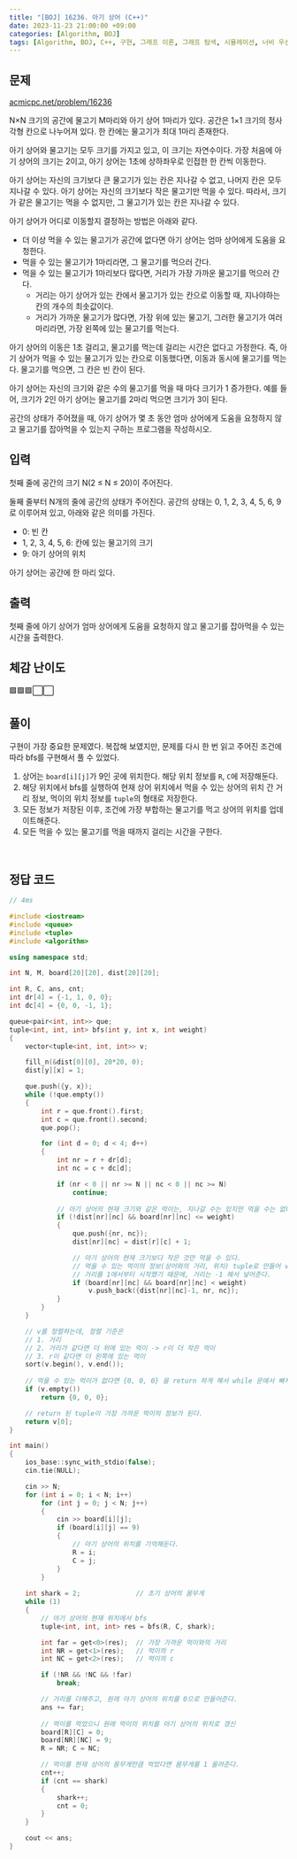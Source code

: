 ```yaml
---
title: "[BOJ] 16236. 아기 상어 (C++)"
date: 2023-11-23 21:00:00 +09:00
categories: [Algorithm, BOJ]
tags: [Algorithm, BOJ, C++, 구현, 그래프 이론, 그래프 탐색, 시뮬레이션, 너비 우선 탐색, Gold 3, CLASS 4]
---
```

## **문제**
[acmicpc.net/problem/16236](https://www.acmicpc.net/problem/16236)
<br>

N×N 크기의 공간에 물고기 M마리와 아기 상어 1마리가 있다. 공간은 1×1 크기의 정사각형 칸으로 나누어져 있다. 한 칸에는 물고기가 최대 1마리 존재한다.

아기 상어와 물고기는 모두 크기를 가지고 있고, 이 크기는 자연수이다. 가장 처음에 아기 상어의 크기는 2이고, 아기 상어는 1초에 상하좌우로 인접한 한 칸씩 이동한다.

아기 상어는 자신의 크기보다 큰 물고기가 있는 칸은 지나갈 수 없고, 나머지 칸은 모두 지나갈 수 있다. 아기 상어는 자신의 크기보다 작은 물고기만 먹을 수 있다. 따라서, 크기가 같은 물고기는 먹을 수 없지만, 그 물고기가 있는 칸은 지나갈 수 있다.

아기 상어가 어디로 이동할지 결정하는 방법은 아래와 같다.

- 더 이상 먹을 수 있는 물고기가 공간에 없다면 아기 상어는 엄마 상어에게 도움을 요청한다.
- 먹을 수 있는 물고기가 1마리라면, 그 물고기를 먹으러 간다.
- 먹을 수 있는 물고기가 1마리보다 많다면, 거리가 가장 가까운 물고기를 먹으러 간다.
    - 거리는 아기 상어가 있는 칸에서 물고기가 있는 칸으로 이동할 때, 지나야하는 칸의 개수의 최솟값이다.
    - 거리가 가까운 물고기가 많다면, 가장 위에 있는 물고기, 그러한 물고기가 여러마리라면, 가장 왼쪽에 있는 물고기를 먹는다.

아기 상어의 이동은 1초 걸리고, 물고기를 먹는데 걸리는 시간은 없다고 가정한다. 즉, 아기 상어가 먹을 수 있는 물고기가 있는 칸으로 이동했다면, 이동과 동시에 물고기를 먹는다. 물고기를 먹으면, 그 칸은 빈 칸이 된다.

아기 상어는 자신의 크기와 같은 수의 물고기를 먹을 때 마다 크기가 1 증가한다. 예를 들어, 크기가 2인 아기 상어는 물고기를 2마리 먹으면 크기가 3이 된다.

공간의 상태가 주어졌을 때, 아기 상어가 몇 초 동안 엄마 상어에게 도움을 요청하지 않고 물고기를 잡아먹을 수 있는지 구하는 프로그램을 작성하시오.
<br>

## **입력**
첫째 줄에 공간의 크기 N(2 ≤ N ≤ 20)이 주어진다.

둘째 줄부터 N개의 줄에 공간의 상태가 주어진다. 공간의 상태는 0, 1, 2, 3, 4, 5, 6, 9로 이루어져 있고, 아래와 같은 의미를 가진다.

- 0: 빈 칸
- 1, 2, 3, 4, 5, 6: 칸에 있는 물고기의 크기
- 9: 아기 상어의 위치

아기 상어는 공간에 한 마리 있다.
<br>

## **출력**
첫째 줄에 아기 상어가 엄마 상어에게 도움을 요청하지 않고 물고기를 잡아먹을 수 있는 시간을 출력한다.
<br>

## **체감 난이도**
🟩🟩🟩⬜⬜
<br>

## **풀이**
구현이 가장 중요한 문제였다. 복잡해 보였지만, 문제를 다시 한 번 읽고 주어진 조건에 따라 bfs를 구현해서 풀 수 있었다.

1. 상어는 `board[i][j]`가 9인 곳에 위치한다. 해당 위치 정보를 `R`, `C`에 저장해둔다.
2. 해당 위치에서 bfs를 실행하여 현재 상어 위치에서 먹을 수 있는 상어의 위치 간 거리 정보, 먹이의 위치 정보를 `tuple`의 형태로 저장한다.
3. 모든 정보가 저장된 이후, 조건에 가장 부합하는 물고기를 먹고 상어의 위치를 업데이트해준다.
4. 모든 먹을 수 있는 물고기를 먹을 때까지 걸리는 시간을 구한다.
<br>

## **정답 코드**
```c++
// 4ms

#include <iostream>
#include <queue>
#include <tuple>
#include <algorithm>

using namespace std;

int N, M, board[20][20], dist[20][20];

int R, C, ans, cnt;
int dr[4] = {-1, 1, 0, 0};
int dc[4] = {0, 0, -1, 1};

queue<pair<int, int>> que;
tuple<int, int, int> bfs(int y, int x, int weight)
{
    vector<tuple<int, int, int>> v;

    fill_n(&dist[0][0], 20*20, 0);
    dist[y][x] = 1;

    que.push({y, x});
    while (!que.empty())
    {
        int r = que.front().first;
        int c = que.front().second;
        que.pop();

        for (int d = 0; d < 4; d++)
        {
            int nr = r + dr[d];
            int nc = c + dc[d];

            if (nr < 0 || nr >= N || nc < 0 || nc >= N)
                continue;
            
            // 아기 상어의 현재 크기와 같은 먹이는, 지나갈 수는 있지만 먹을 수는 없다.
            if (!dist[nr][nc] && board[nr][nc] <= weight)
            {
                que.push({nr, nc});
                dist[nr][nc] = dist[r][c] + 1;

                // 아기 상어의 현재 크기보다 작은 것만 먹을 수 있다.
                // 먹을 수 있는 먹이의 정보(상어와의 거리, 위치) tuple로 만들어 v에 담는다.
                // 거리를 1에서부터 시작했기 때문에, 거리는 -1 해서 넣어준다.
                if (board[nr][nc] && board[nr][nc] < weight)
                    v.push_back({dist[nr][nc]-1, nr, nc});
            }
        }
    }

    // v를 정렬하는데, 정렬 기준은
    // 1. 거리
    // 2. 거리가 같다면 더 위에 있는 먹이 -> r이 더 작은 먹이
    // 3. r이 같다면 더 왼쪽에 있는 먹이
    sort(v.begin(), v.end());
    
    // 먹을 수 있는 먹이가 없다면 {0, 0, 0} 을 return 하게 해서 while 문에서 빠져나올 수 있도록 break를 걸어준다.
    if (v.empty())
        return {0, 0, 0};

    // return 된 tuple이 가장 가까운 먹이의 정보가 된다.
    return v[0];
}

int main()
{
    ios_base::sync_with_stdio(false);
    cin.tie(NULL);

    cin >> N;
    for (int i = 0; i < N; i++)
        for (int j = 0; j < N; j++)
        {
            cin >> board[i][j];
            if (board[i][j] == 9)
            {
                // 아기 상어의 위치를 기억해둔다.
                R = i;
                C = j;
            }
        }
    
    int shark = 2;              // 초기 상어의 몸무게
    while (1)
    {
        // 아기 상어의 현재 위치에서 bfs
        tuple<int, int, int> res = bfs(R, C, shark);

        int far = get<0>(res);  // 가장 가까운 먹이와의 거리
        int NR = get<1>(res);   // 먹이의 r
        int NC = get<2>(res);   // 먹이의 c

        if (!NR && !NC && !far)
            break;

        // 거리를 더해주고, 원래 아기 상어의 위치를 0으로 만들어준다.
        ans += far;
        
        // 먹이를 먹었으니 원래 먹이의 위치를 아기 상어의 위치로 갱신
        board[R][C] = 0;
        board[NR][NC] = 9;
        R = NR; C = NC;

        // 먹이를 현재 상어의 몸무게만큼 먹었다면 몸무게를 1 올려준다.
        cnt++;
        if (cnt == shark)
        {
            shark++;
            cnt = 0;
        }
    }

    cout << ans;
}
```